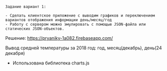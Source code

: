 ```
Задание вариант 1:

- Сделать клиентское приложение с выводим графиков и переключением вариантов отображения информации день/месяц/год
- Работу с сервером можно эмулировать с помощью JSON-файла или статических JSON-объектов.
```
Решение:
https://pryaniky-1a082.firebaseapp.com/

Вывод средней температуры за 2018 год: год, месяц(декабрь), день(24 декабря)

- Использована библиотека charts.js
